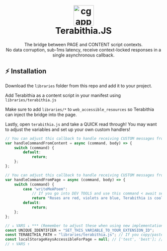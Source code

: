 <h1 align="center">
  <img alt="cgapp logo" src="https://i.imgur.com/mnmnMvu.png" width="65px"/><br/>
  Terabithia.JS
</h1>
<p align="center">
    The bridge between PAGE and CONTENT script contexts.
    </br>
    No data corruption, sub-1ms latency, receive context-locked responses in a single asynchronous callback.
</p>

## ⚡️ Installation

Download the `libraries` folder from this repo and add it to your project.

Add Terabithia as a content script in your manifest using `libraries/terabithia.js`

Make sure to add `libraries/*` to `web_accessible_resources` so Terabithia can inject the bridge into the page.

Lastly, open `terabithia.js` and take a QUICK read through! You may want to adjust the variables and set up your own custom handlers!

```javascript
// You can adjust this callback to handle receiving CUSTOM messages from the PAGE script context. Whatever your return will be sent back to the originating context asnchronously.
var handleCommandFromContent = async (command, body) => {
    switch (command) {
        default:
            return;
    };
};

// You can adjust this callback to handle receiving CUSTOM messages from the CONTENT script context. Whatever your return will be sent back to the originating context asnchronously.
var handleCommandFromPage = async (command, body) => {
    switch (command) {
        case "writeMeAPoem":
            // If you go into DEV TOOLS and use this command < await sendToContent({ command: "writeMeAPoem" }) > you will get the following response, even though it is stored in CONTENT script context!
            return "Roses are red, violets are blue, Terabithia is cool... Sorry, I usually write code, not poems.";
        default:
            return;
    };
};

// ↓ VARS ↓ *** (Remember to adjust these when using new implementations of TERABITHIA!) ***
const UNIQUE_IDENTIFIER = "SET_THIS_VARIABLE_TO_YOUR_EXTENSION_ID";
const TERABITHIA_PATH = "libraries/terabithia.js"; // If you copy/paste the folder exactly, you can leave this alone.
const localStorageKeysAccessibleForPage = null; // ['test', 'best']; // using default "getStorage" command, you can restrict which keys are accessible to the PAGE script context. Set to NULL if you want to allow access to ALL storage variables.
// ↑ VARS ↑
```